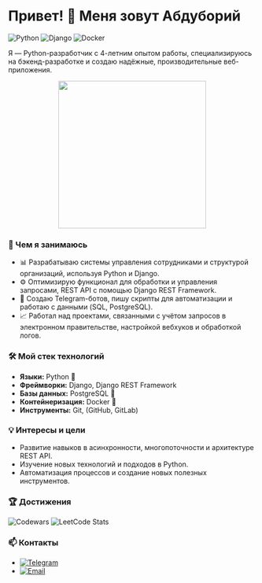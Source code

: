 # Привет! 👋 Меня зовут Абдуборий

![Python](https://img.shields.io/badge/Python-3670A0?style=for-the-badge&logo=python&logoColor=ffdd54)
![Django](https://img.shields.io/badge/Django-092E20?style=for-the-badge&logo=django&logoColor=white)
![Docker](https://img.shields.io/badge/Docker-2496ED?style=for-the-badge&logo=docker&logoColor=white)

Я — Python-разработчик с 4-летним опытом работы, специализируюсь на бэкенд-разработке и создаю надёжные, производительные веб-приложения. 

<p align="center">
  <img src="https://media.giphy.com/media/i4MAH84pqe2m2aVojc/giphy.gif" width="300"/>
</p>

### 💼 Чем я занимаюсь
- 📊 Разрабатываю системы управления сотрудниками и структурой организаций, используя Python и Django.
- ⚙️ Оптимизирую функционал для обработки и управления запросами, REST API с помощью Django REST Framework.
- 🤖 Создаю Telegram-ботов, пишу скрипты для автоматизации и работаю с данными (SQL, PostgreSQL).
- 📈 Работал над проектами, связанными с учётом запросов в электронном правительстве, настройкой вебхуков и обработкой логов.

### 🛠️ Мой стек технологий
- **Языки:** Python 🐍
- **Фреймворки:** Django, Django REST Framework
- **Базы данных:** PostgreSQL 🐘
- **Контейнеризация:** Docker 🐳
- **Инструменты:** Git, (GitHub, GitLab)

### 💡 Интересы и цели
- Развитие навыков в асинхронности, многопоточности и архитектуре REST API.
- Изучение новых технологий и подходов в Python.
- Автоматизация процессов и создание новых полезных инструментов.

### 🏆 Достижения
![Codewars](https://github.r2v.ch/codewars?user=Khasanov&top_languages=true)
![LeetCode Stats](https://leetcode-stats-api.herokuapp.com/khasanovmma010)


### 📫 Контакты
- [![Telegram](https://img.shields.io/badge/Telegram-2CA5E0?style=for-the-badge&logo=telegram&logoColor=white)](https://t.me/khasanovmma)
- [![Email](https://img.shields.io/badge/Email-D14836?style=for-the-badge&logo=gmail&logoColor=white)](mailto:khasanovmma010@gmail.com)

